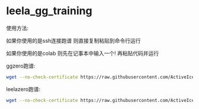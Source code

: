# leela_gg_training

使用方法:

如果你使用的是ssh连接跑谱 则直接复制粘贴到命令行运行

如果你使用的是colab 则先在记事本中输入一个! 再粘贴代码并运行

ggzero跑谱:

``` bash
wget --no-check-certificate https://raw.githubusercontent.com/ActiveIce/leela_gg_training/master/ggzero.sh && chmod +x ggzero.sh && ./ggzero.sh
```

leelazero跑谱:

``` bash
wget --no-check-certificate https://raw.githubusercontent.com/ActiveIce/leela_gg_training/master/leelazero.sh && chmod +x leelazero.sh && ./leelazero.sh
```
